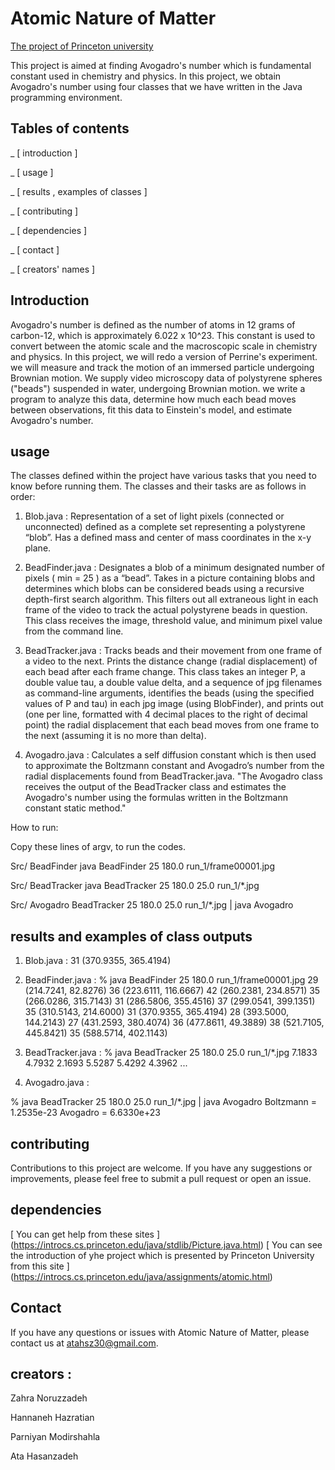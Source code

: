 
# Atomic Nature of Matter

[The project of Princeton university](https://www.cs.princeton.edu/courses/archive/spr23/cos126/static/assignments/atomic/videos/atomic.webm)


This project is aimed at finding Avogadro's number which is fundamental constant used in chemistry and physics.
In this project, we obtain Avogadro's number using four classes that we have written in the Java programming environment.


## Tables of contents

 _ [ introduction ]

 _ [ usage ]

 _ [ results , examples of classes ]

 _ [ contributing ]
 
 _ [ dependencies ]

 _ [ contact ]

 _ [ creators' names ]

## Introduction 

Avogadro's number is defined as the number of atoms in 12 grams of carbon-12, which is approximately 6.022 x 10^23.
 This constant is used to convert between the atomic scale and the macroscopic scale in chemistry and physics. 
 In this project, we will redo a version of Perrine's experiment.  we will measure and track the motion of an immersed particle undergoing Brownian motion.
 We supply video microscopy data of polystyrene spheres ("beads") suspended in water, undergoing Brownian motion.
 we write a program to analyze this data, determine how much each bead moves between observations, fit this data to Einstein's model, and estimate Avogadro's number.



## usage

 The classes defined within the project have various tasks that you need to know before running them. 
The classes and their tasks are as follows in order:

1. Blob.java :  Representation of a set of light pixels (connected or unconnected) defined as a complete set representing a polystyrene “blob”.
   Has a defined mass and center of mass coordinates in the x-y plane.

2. BeadFinder.java : Designates a blob of a minimum designated number of pixels ( min = 25 ) as a “bead”.
   Takes in a picture containing blobs and determines which blobs can be considered beads using a recursive depth-first search algorithm.
   This filters out all extraneous light in each frame of the video to track the actual polystyrene beads in question. This class receives the image, threshold value, and minimum pixel value from the command line.

3. BeadTracker.java : Tracks beads and their movement from one frame of a video to the next. Prints the distance change (radial displacement) of each bead after each frame change.
   This class takes an integer P, a double value tau, a double value delta, and a sequence of jpg filenames as command-line arguments, identifies the beads (using the specified values of P and tau) 
   in each jpg image (using BlobFinder), and prints out (one per line, formatted with 4 decimal places to the right of decimal point) the radial displacement that each bead moves from one frame to 
   the next (assuming it is no more than delta).

4. Avogadro.java :  Calculates a self diffusion constant which is then used to approximate the Boltzmann constant and Avogadro’s number from the radial displacements found from BeadTracker.java.
   "The Avogadro class receives the output of the BeadTracker class and estimates the Avogadro's number using the formulas written in the Boltzmann constant static method."


   
 How to run:

  Copy these lines of argv, to run the codes.

  Src/ BeadFinder
  java BeadFinder 25 180.0 run_1/frame00001.jpg


  Src/ BeadTracker
  java BeadTracker 25 180.0 25.0 run_1/*.jpg
  

  Src/ Avogadro
  BeadTracker 25 180.0 25.0 run_1/*.jpg | java Avogadro



## results and examples of class outputs

1. Blob.java :
  31 (370.9355, 365.4194)

2. BeadFinder.java :
  % java BeadFinder 25 180.0 run_1/frame00001.jpg
  29 (214.7241, 82.8276)
  36 (223.6111, 116.6667)
  42 (260.2381, 234.8571)
  35 (266.0286, 315.7143)
  31 (286.5806, 355.4516)
  37 (299.0541, 399.1351)
  35 (310.5143, 214.6000)
  31 (370.9355, 365.4194)
  28 (393.5000, 144.2143)
  27 (431.2593, 380.4074)
  36 (477.8611, 49.3889)
  38 (521.7105, 445.8421)
  35 (588.5714, 402.1143)
  
3. BeadTracker.java :
  % java BeadTracker 25 180.0 25.0 run_1/*.jpg
  7.1833
  4.7932
  2.1693
  5.5287
  5.4292
  4.3962
  ...

4. Avogadro.java : 

  % java BeadTracker 25 180.0 25.0 run_1/*.jpg | java Avogadro
    Boltzmann = 1.2535e-23
    Avogadro  = 6.6330e+23



## contributing 

Contributions to this project are welcome. If you have any suggestions or improvements, please feel free to submit a pull request or open an issue.


## dependencies

[ You can get help from these sites ] (https://introcs.cs.princeton.edu/java/stdlib/Picture.java.html)
[ You can see the introduction of yhe project which is presented by Princeton University from this site ] (https://introcs.cs.princeton.edu/java/assignments/atomic.html)


## Contact

If you have any questions or issues with Atomic Nature of Matter, please contact us at atahsz30@gmail.com.


## creators :

   Zahra Noruzzadeh

   Hannaneh Hazratian

   Parniyan Modirshahla

   Ata Hasanzadeh  

   
